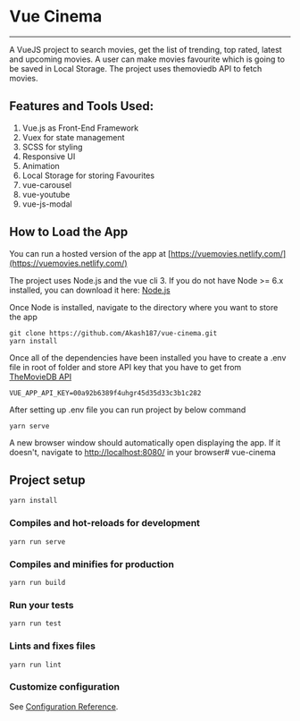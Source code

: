 # Vue Cinema
---
A VueJS project to search movies, get the list of trending, top rated, latest and upcoming movies. A user can make movies favourite which is going to be saved in Local Storage. The project uses themoviedb API to fetch movies.

## Features and Tools Used:

1. Vue.js as Front-End Framework
2. Vuex for state management
3. SCSS for styling
4. Responsive UI
4. Animation
5. Local Storage for storing Favourites
6. vue-carousel
7. vue-youtube
9. vue-js-modal


## How to Load the App

You can run a hosted version of the app at [https://vuemovies.netlify.com/](https://vuemovies.netlify.com/)

The project uses Node.js and the vue cli 3. If you do not have Node >= 6.x installed, you can download it here: [Node.js](https://nodejs.org/en/)

Once Node is installed, navigate to the directory where you want to store the app

```
git clone https://github.com/Akash187/vue-cinema.git
yarn install
```

Once all of the dependencies have been installed you have to create a .env file in root of folder and store API key that you have to get from [TheMovieDB API](https://www.themoviedb.org) 

```
VUE_APP_API_KEY=00a92b6389f4uhgr45d35d33c3b1c282
```

After setting up .env file you can run project by below command

```
yarn serve
```

A new browser window should automatically open displaying the app. If it doesn't, navigate to [http://localhost:8080/](http://localhost:8080/) in your browser# vue-cinema

## Project setup
```
yarn install
```

### Compiles and hot-reloads for development
```
yarn run serve
```

### Compiles and minifies for production
```
yarn run build
```

### Run your tests
```
yarn run test
```

### Lints and fixes files
```
yarn run lint
```

### Customize configuration
See [Configuration Reference](https://cli.vuejs.org/config/).
